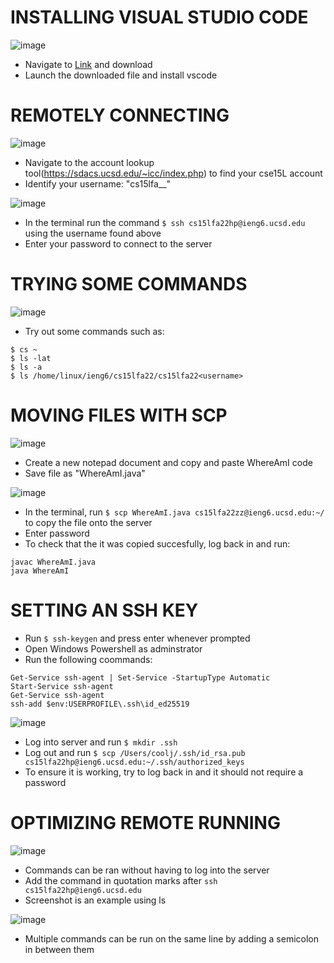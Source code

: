 # INSTALLING VISUAL STUDIO CODE



![image](https://user-images.githubusercontent.com/114262093/193373251-babb9c46-64ee-4528-8a79-39b77f4dd1ca.png)

* Navigate to [Link](https://code.visualstudio.com/) and download
* Launch the downloaded file and install vscode






# REMOTELY CONNECTING



![image](https://user-images.githubusercontent.com/114262093/193374575-7238070b-a6be-4d85-8c48-8a0ba54f5c47.png)

* Navigate to the account lookup tool(https://sdacs.ucsd.edu/~icc/index.php) to find your cse15L account
* Identify your username: "cs15lfa__"

![image](https://user-images.githubusercontent.com/114262093/193374327-a18f6da7-abf0-4afa-9991-4d7ba2fb3411.png)

* In the terminal run the command `$ ssh cs15lfa22hp@ieng6.ucsd.edu` using the username found above
* Enter your password to connect to the server




# TRYING SOME COMMANDS


![image](https://user-images.githubusercontent.com/114262093/193375572-3dc2c488-81ed-4e4d-8f00-1c8353d6829d.png)

* Try out some commands such as: 

```
$ cs ~
$ ls -lat
$ ls -a
$ ls /home/linux/ieng6/cs15lfa22/cs15lfa22<username>
```





# MOVING FILES WITH SCP



![image](https://user-images.githubusercontent.com/114262093/193375872-4dac9828-4ad5-43c3-960a-7e04bb80107b.png)

* Create a new notepad document and copy and paste WhereAmI code
* Save file as "WhereAmI.java"

![image](https://user-images.githubusercontent.com/114262093/193375915-36ffd99f-af37-4538-bd48-f323f1b7c42e.png)

* In the terminal, run `$ scp WhereAmI.java cs15lfa22zz@ieng6.ucsd.edu:~/` to copy the file onto the server
* Enter password
* To check that the it was copied succesfully, log back in and run:

```
javac WhereAmI.java
java WhereAmI
```






# SETTING AN SSH KEY

* Run `$ ssh-keygen` and press enter whenever prompted
* Open Windows Powershell as adminstrator
* Run the following coommands: 

```
Get-Service ssh-agent | Set-Service -StartupType Automatic
Start-Service ssh-agent
Get-Service ssh-agent
ssh-add $env:USERPROFILE\.ssh\id_ed25519
```

![image](https://user-images.githubusercontent.com/114262093/193376074-7343e88e-b05b-40a8-a9ff-9863b0857dea.png)

* Log into server and run `$ mkdir .ssh`
* Log out and run `$ scp /Users/coolj/.ssh/id_rsa.pub cs15lfa22hp@ieng6.ucsd.edu:~/.ssh/authorized_keys`
* To ensure it is working, try to log back in and it should not require a password




# OPTIMIZING REMOTE RUNNING

![image](https://user-images.githubusercontent.com/114262093/193376254-a5ff8db5-b6e8-4352-a5a8-0c891207e330.png)

* Commands can be ran without having to log into the server
* Add the command in quotation marks after `ssh cs15lfa22hp@ieng6.ucsd.edu`
* Screenshot is an example using ls


![image](https://user-images.githubusercontent.com/114262093/193376355-f22c1b4d-006c-4b1b-829d-a69ee7b57871.png)

* Multiple commands can be run on the same line by adding a semicolon in between them
